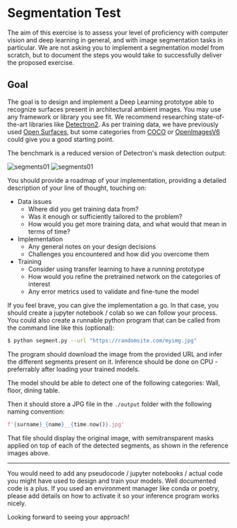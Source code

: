 Segmentation Test
===

The aim of this exercise is to assess your level of proficiency with computer vision and deep learning in general, and with image segmentation tasks in particular. We are not asking you to implement a segmentation model from scratch, but to document the steps you would take to successfully deliver the proposed exercise.

Goal
---

The goal is to design and implement a Deep Learning prototype able to recognize surfaces present in architectural ambient images. You may use any framework or library you see fit. We recommend researching state-of-the-art libraries like [Detectron2](https://ai.facebook.com/blog/-detectron2-a-pytorch-based-modular-object-detection-library-/). As per training data, we have previously used [Open Surfaces](http://opensurfaces.cs.cornell.edu), but some categories from [COCO](https://cocodataset.org/#home) or [OpenImagesV6](https://storage.googleapis.com/openimages/web/index.html) could give you a good starting point.

The benchmark is a reduced version of Detectron's mask detection output:

![segments01](./assets/segments01.JPG)
![segments01](./assets/segments02.JPG)

You should provide a roadmap of your implementation, providing a detailed description of your line of thought, touching on:
*   Data issues
    *   Where did you get training data from?
    *   Was it enough or sufficiently tailored to the problem?
    *   How would you get more training data, and what would that mean in terms of time?
*   Implementation
    *   Any general notes on your design decisions
    *   Challenges you encountered and how did you overcome them
*   Training
    *   Consider using transfer learning to have a running prototype
    *   How would you refine the pretrained network on the categories of interest
    *   Any error metrics used to validate and fine-tune the model

If you feel brave, you can give the implementation a go. In that case, you should create a jupyter notebook / colab so we can follow your process. You could also create a runnable python program that can be called from the command line like this (optional):
```bash
$ python segment.py --url "https://randomsite.com/myimg.jpg"
```

The program should download the image from the provided URL and infer the different segments present on it. Inference should be done on CPU - preferrably after loading your trained models. 

The model should be able to detect one of the following categories: Wall, floor, dining table.

Then it should store a JPG file in the `./output` folder with the following naming convention:
```python
f'{surname}_{name}__{time.now()}.jpg'
```
That file should display the original image, with semitransparent masks applied on top of each of the detected segments, as shown in the reference images above.

***

You would need to add any pseudocode / jupyter notebooks / actual code you might have used to design and train your models.
Well documented code is a plus. If you used an environment manager like conda or poetry, please add details on how to activate it so your inference program works nicely. 

Looking forward to seeing your approach!


